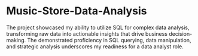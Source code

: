 # Music-Store-Data-Analysis
The project showcased my ability to utilize SQL for complex data analysis, transforming raw data into actionable insights that drive business decision-making. The demonstrated proficiency in SQL querying, data manipulation, and strategic analysis underscores my readiness for a data analyst role.
